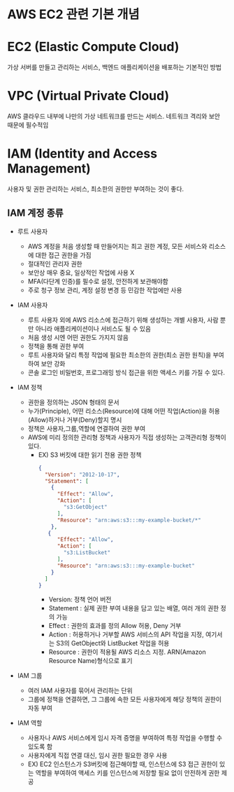 # AWS EC2 관련 기본 개념


# EC2 (Elastic Compute Cloud)
가상 서버를 만들고 관리하는 서비스, 백엔드 애플리케이션을 배포하는 기본적인 방법


# VPC (Virtual Private Cloud)
AWS 클라우드 내부에 나만의 가상 네트워크를 만드는 서비스. 네트워크 격리와 보안 때문에 필수적임

# IAM (Identity and Access Management)
사용자 및 권한 관리하는 서비스, 최소한의 권한만 부여하는 것이 좋다.

## IAM 계정 종류
- 루트 사용자
  - AWS 계정을 처음 생성할 때 만들어지는 최고 권한 계정, 모든 서비스와 리소스에 대한 접근 권한을 가짐
  - 절대적인 관리자 권한
  - 보안상 매우 중요, 일상적인 작업에 사용 X
  - MFA(다단계 인증)를 필수로 설정, 안전하게 보관해야함
  - 주로 청구 정보 관리, 계정 설정 변경 등 민감한 작업에만 사용
- IAM 사용자
  - 루트 사용자 외에 AWS 리소스에 접근하기 위해 생성하는 개별 사용자, 사람 뿐만 아니라 애플리케이션이나 서비스도 될 수 있음
  - 처음 생성 시엔 어떤 권한도 가지지 않음
  - 정책을 통해 권한 부여
  - 루트 사용자와 달리 특정 작업에 필요한 최소한의 권한(최소 권한 원칙)을 부여하여 보안 강화
  - 콘솔 로그인 비밀번호, 프로그래밍 방식 접근을 위한 액세스 키를 가질 수 있다.
- IAM 정책
  - 권한을 정의하는 JSON 형태의 문서
  - 누가(Principle), 어떤 리소스(Resource)에 대해 어떤 작업(Action)을 허용(Allow)하거나 거부(Deny)할지 명시
  - 정책은 사용자,그룹,역할에 연결하여 권한 부여
  - AWS에 미리 정의한 관리형 정책과 사용자가 직접 생성하는 고객관리형 정책이 있다.
    - EX) S3 버킷에 대한 읽기 전용 권한 정책
      ```json
      {
        "Version": "2012-10-17",
        "Statement": [
          {
            "Effect": "Allow",
            "Action": [
              "s3:GetObject"
            ],
            "Resource": "arn:aws:s3:::my-example-bucket/*"  
          },
         {
            "Effect": "Allow",
            "Action": [
              "s3:ListBucket"
            ],
            "Resource": "arn:aws:s3:::my-example-bucket"
          }
        ] 
      }
      ```
      - Version: 정책 언어 버전 
      - Statement : 실제 권한 부여 내용을 담고 있는 배열, 여러 개의 권한 정의 가능
      - Effect : 권한의 효과를 정의 Allow 허용, Deny 거부
      - Action : 허용하거나 거부할 AWS 서비스의 API 작업을 지정, 여기서는 S3의 GetObject와 ListBucket 작업을 허용
      - Resource : 권한이 적용될 AWS 리소스 지정. ARN(Amazon Resource Name)형식으로 표기
      
- IAM 그룹
  - 여러 IAM 사용자를 묶어서 관리하는 단위
  - 그룹에 정책을 연결하면, 그 그룹에 속한 모든 사용자에게 해당 정책의 권한이 자동 부여
- IAM 역할
  - 사용자나 AWS 서비스에게 임시 자격 증명을 부여하여 특정 작업을 수행할 수 있도록 함
  - 사용자에게 직접 연결 대신, 임시 권한 필요한 경우 사용
  - EX) EC2 인스턴스가 S3버킷에 접근해야할 때, 인스턴스에 S3 접근 권한이 있는 역할을 부여하여 액세스 키를 인스턴스에 저장할 필요 없이 안전하게 권한 제공



